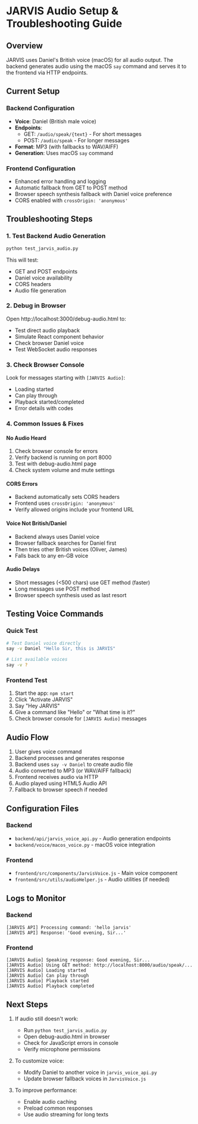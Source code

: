 # JARVIS Audio Setup & Troubleshooting Guide

## Overview
JARVIS uses Daniel's British voice (macOS) for all audio output. The backend generates audio using the macOS `say` command and serves it to the frontend via HTTP endpoints.

## Current Setup

### Backend Configuration
- **Voice**: Daniel (British male voice)
- **Endpoints**: 
  - GET: `/audio/speak/{text}` - For short messages
  - POST: `/audio/speak` - For longer messages
- **Format**: MP3 (with fallbacks to WAV/AIFF)
- **Generation**: Uses macOS `say` command

### Frontend Configuration
- Enhanced error handling and logging
- Automatic fallback from GET to POST method
- Browser speech synthesis fallback with Daniel voice preference
- CORS enabled with `crossOrigin: 'anonymous'`

## Troubleshooting Steps

### 1. Test Backend Audio Generation
```bash
python test_jarvis_audio.py
```
This will test:
- GET and POST endpoints
- Daniel voice availability
- CORS headers
- Audio file generation

### 2. Debug in Browser
Open http://localhost:3000/debug-audio.html to:
- Test direct audio playback
- Simulate React component behavior
- Check browser Daniel voice
- Test WebSocket audio responses

### 3. Check Browser Console
Look for messages starting with `[JARVIS Audio]`:
- Loading started
- Can play through
- Playback started/completed
- Error details with codes

### 4. Common Issues & Fixes

#### No Audio Heard
1. Check browser console for errors
2. Verify backend is running on port 8000
3. Test with debug-audio.html page
4. Check system volume and mute settings

#### CORS Errors
- Backend automatically sets CORS headers
- Frontend uses `crossOrigin: 'anonymous'`
- Verify allowed origins include your frontend URL

#### Voice Not British/Daniel
- Backend always uses Daniel voice
- Browser fallback searches for Daniel first
- Then tries other British voices (Oliver, James)
- Falls back to any en-GB voice

#### Audio Delays
- Short messages (<500 chars) use GET method (faster)
- Long messages use POST method
- Browser speech synthesis used as last resort

## Testing Voice Commands

### Quick Test
```bash
# Test Daniel voice directly
say -v Daniel "Hello Sir, this is JARVIS"

# List available voices
say -v ?
```

### Frontend Test
1. Start the app: `npm start`
2. Click "Activate JARVIS"
3. Say "Hey JARVIS"
4. Give a command like "Hello" or "What time is it?"
5. Check browser console for `[JARVIS Audio]` messages

## Audio Flow

1. User gives voice command
2. Backend processes and generates response
3. Backend uses `say -v Daniel` to create audio file
4. Audio converted to MP3 (or WAV/AIFF fallback)
5. Frontend receives audio via HTTP
6. Audio played using HTML5 Audio API
7. Fallback to browser speech if needed

## Configuration Files

### Backend
- `backend/api/jarvis_voice_api.py` - Audio generation endpoints
- `backend/voice/macos_voice.py` - macOS voice integration

### Frontend  
- `frontend/src/components/JarvisVoice.js` - Main voice component
- `frontend/src/utils/audioHelper.js` - Audio utilities (if needed)

## Logs to Monitor

### Backend
```
[JARVIS API] Processing command: 'hello jarvis'
[JARVIS API] Response: 'Good evening, Sir...'
```

### Frontend
```
[JARVIS Audio] Speaking response: Good evening, Sir...
[JARVIS Audio] Using GET method: http://localhost:8000/audio/speak/...
[JARVIS Audio] Loading started
[JARVIS Audio] Can play through
[JARVIS Audio] Playback started
[JARVIS Audio] Playback completed
```

## Next Steps

1. If audio still doesn't work:
   - Run `python test_jarvis_audio.py`
   - Open debug-audio.html in browser
   - Check for JavaScript errors in console
   - Verify microphone permissions

2. To customize voice:
   - Modify Daniel to another voice in `jarvis_voice_api.py`
   - Update browser fallback voices in `JarvisVoice.js`

3. To improve performance:
   - Enable audio caching
   - Preload common responses
   - Use audio streaming for long texts